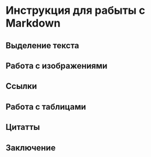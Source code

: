 # Инструкция для рабыты с Markdown


## Выделение текста

## Работа с изображениями

## Ссылки

## Работа с таблицами

## Цитатты

## Заключение
